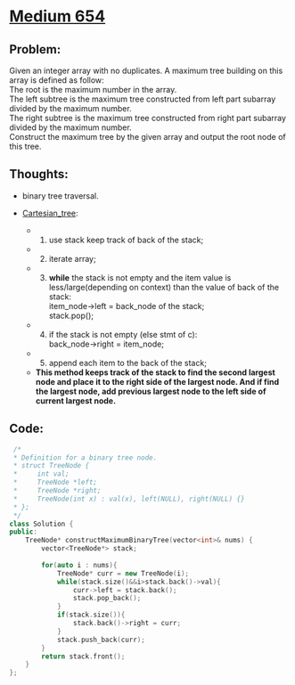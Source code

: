 # [Medium 654](https://leetcode.com/problems/maximum-binary-tree/)

## Problem:

Given an integer array with no duplicates. A maximum tree building on this array is defined as follow:  
The root is the maximum number in the array.  
The left subtree is the maximum tree constructed from left part subarray divided by the maximum number.  
The right subtree is the maximum tree constructed from right part subarray divided by the maximum number.  
Construct the maximum tree by the given array and output the root node of this tree.  

## Thoughts:

+ binary tree traversal.
+ [Cartesian_tree](https://en.wikipedia.org/wiki/Cartesian_tree):  
  
  - 1. use stack keep track of back of the stack;  
  - 2. iterate array;
  - 3. **while** the stack is not empty and the item value is less/large(depending on context) than the value of back of the stack:  
          item_node->left = back_node of the stack;  
          stack.pop();
  - 4. if the stack is not empty (else stmt of c):  
          back_node->right = item_node;
  - 5. append each item to the back of the stack;  
  -   **This method keeps track of the stack to find the second largest node and place it to the right side of the largest node.
    And if find the largest node, add previous largest node to the left side of current largest node.**
  
## Code:  
``` c++
 /*
 * Definition for a binary tree node.
 * struct TreeNode {
 *     int val;
 *     TreeNode *left;
 *     TreeNode *right;
 *     TreeNode(int x) : val(x), left(NULL), right(NULL) {}
 * };
 */
class Solution {
public:
    TreeNode* constructMaximumBinaryTree(vector<int>& nums) {
        vector<TreeNode*> stack;
        
        for(auto i : nums){
            TreeNode* curr = new TreeNode(i);
            while(stack.size()&&i>stack.back()->val){
                curr->left = stack.back();
                stack.pop_back();
            }
            if(stack.size()){
                stack.back()->right = curr;
            }
            stack.push_back(curr);
        }
        return stack.front();
    }
};
```
